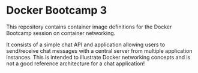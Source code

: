 # Docker Bootcamp 3

This repository contains container image definitions for the Docker Bootcamp session
on container networking.

It consists of a simple chat API and application allowing users to send/receive chat
messages with a central server from multiple application instances. This is intended
to illustrate Docker networking concepts and is not a good reference architecture
for a chat application!

